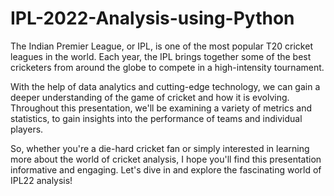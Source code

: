 # IPL-2022-Analysis-using-Python

The Indian Premier League, or IPL, is one of the most popular T20 cricket leagues in the world. Each year, the IPL brings together some of the best cricketers from around the globe to compete in a high-intensity tournament.

With the help of data analytics and cutting-edge technology, we can gain a deeper understanding of the game of cricket and how it is evolving. Throughout this presentation, we'll be examining a variety of metrics and statistics, to gain insights into the performance of teams and individual players.

So, whether you're a die-hard cricket fan or simply interested in learning more about the world of cricket analysis, I hope you'll find this presentation informative and engaging. Let's dive in and explore the fascinating world of IPL22 analysis!
